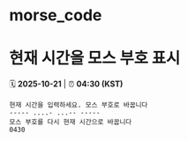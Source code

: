 # morse_code
# 현재 시간을 모스 부호 표시
<!-- MORSE_TIME_START -->
🗓️ **2025-10-21** | ⏰ **04:30 (KST)**

```
현재 시간을 입력하세요. 모스 부호로 바꿉니다
----- ....- ...-- -----
모스 부호를 다시 현재 시간으로 바꿉니다
0430
```
<!-- MORSE_TIME_END -->
